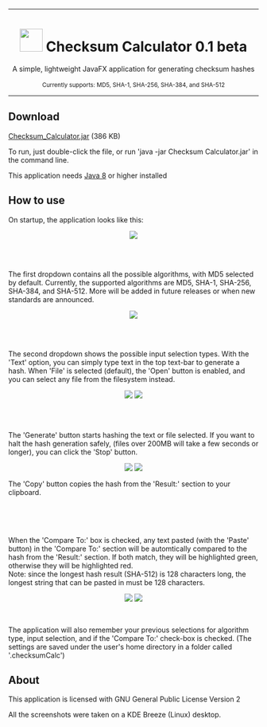 ***

<h1 align="center">
    <img  src="https://raw.githubusercontent.com/droppinstackz/Checksum_Calculator/master/docs/icon.png" height="46" width="46">
    Checksum Calculator 0.1 beta
</h1>
<p align="center">
    A simple, lightweight JavaFX application for generating checksum hashes		
    <br><br>
    <sub> Currently supports: MD5, SHA-1, SHA-256, SHA-384, and SHA-512 </sub>
</p>

***

## Download

[Checksum_Calculator.jar](https://raw.githubusercontent.com/droppinstackz/Checksum_Calculator/master/docs/Checksum_Calculator.jar) (386 KB)

To run, just double-click the file, or run 'java -jar Checksum Calculator.jar' in the command line. 

This application needs [Java 8](https://www.java.com/en/download/) or higher installed

## How to use

On startup, the application looks like this: <br>
<p align="center">
    <img src="https://raw.githubusercontent.com/droppinstackz/Checksum_Calculator/master/docs/startup.png">
</p>

<br><br>

The first dropdown contains all the possible algorithms, with MD5 selected by default. Currently, the supported algorithms are MD5, SHA-1, SHA-256, SHA-384, and SHA-512. More will be added in future releases or when new standards are announced. <br>
<p align="center">
    <img src="https://raw.githubusercontent.com/droppinstackz/Checksum_Calculator/master/docs/algorithms.png">
</p>

<br><br>

The second dropdown shows the possible input selection types. With the 'Text' option, you can simply type text in the top text-bar to generate a hash. When 'File' is selected (default), the 'Open' button is enabled, and you can select any file from the filesystem instead. <br>
<p align="center">
    <img src="https://raw.githubusercontent.com/droppinstackz/Checksum_Calculator/master/docs/text.png">
    <img src="https://raw.githubusercontent.com/droppinstackz/Checksum_Calculator/master/docs/fileloaded.png">
</p>

<br><br>

The 'Generate' button starts hashing the text or file selected. If you want to halt the hash generation safely, (files over 200MB will take a few seconds or longer), you can click the 'Stop' button. <br>
<p align="center">
    <img src="https://raw.githubusercontent.com/droppinstackz/Checksum_Calculator/master/docs/textgenerated.png">
    <img src="https://raw.githubusercontent.com/droppinstackz/Checksum_Calculator/master/docs/generating.png">
</p>
The 'Copy' button copies the hash from the 'Result:' section to your clipboard.

<br><br><br>

When the 'Compare To:' box is checked, any text pasted (with the 'Paste' button) in the 'Compare To:' section will be automtically compared to the hash from the 'Result:' section. If both match, they will be highlighted green, otherwise they will be highlighted red.
<br>
Note: since the longest hash result (SHA-512) is 128 characters long, the longest string that can be pasted in must be 128 characters. <br>
<p align="center">
    <img src="https://raw.githubusercontent.com/droppinstackz/Checksum_Calculator/master/docs/match.png">
    <img src="https://raw.githubusercontent.com/droppinstackz/Checksum_Calculator/master/docs/non-match.png">
</p>

<br>

The application will also remember your previous selections for algorithm type, input selection, and if the 'Compare To:' check-box is checked. (The settings are saved under the user's home directory in a folder called '.checksumCalc')

## About

This application is licensed with GNU General Public License Version 2

All the screenshots were taken on a KDE Breeze (Linux) desktop.